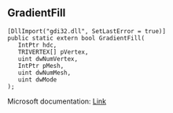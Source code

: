 ## GradientFill

```
[DllImport("gdi32.dll", SetLastError = true)]
public static extern bool GradientFill(
   IntPtr hdc,
   TRIVERTEX[] pVertex,
   uint dwNumVertex,
   IntPtr pMesh,
   uint dwNumMesh,
   uint dwMode
);
```

Microsoft documentation: [Link](https://docs.microsoft.com/en-us/windows/win32/api/wingdi/nf-wingdi-gradientfill)
